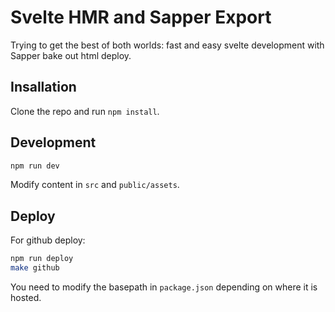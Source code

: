 # Svelte HMR and Sapper Export

Trying to get the best of both worlds: fast and easy svelte development with Sapper bake out html deploy.

## Insallation

Clone the repo and run `npm install`.

## Development

```bash
npm run dev
```

Modify content in `src` and `public/assets`.

## Deploy

For github deploy:

```bash
npm run deploy
make github
```

You need to modify the basepath in `package.json` depending on where it is hosted.
